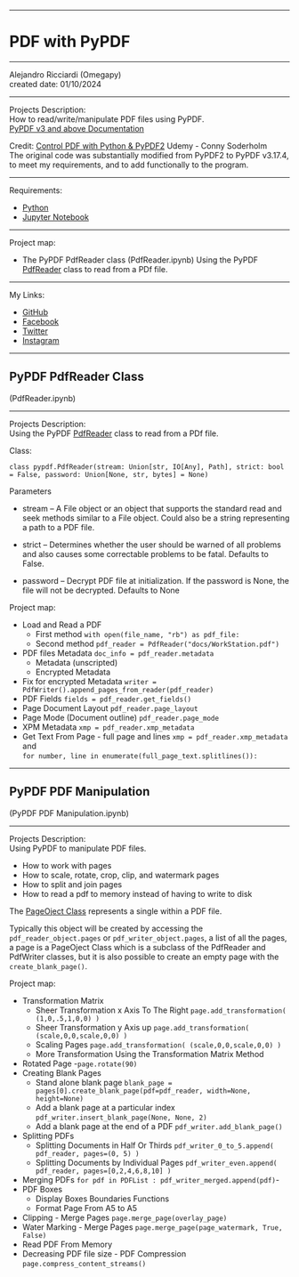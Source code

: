 ﻿-----------------------------------------------------------------------------------------------------------------------------
# PDF with PyPDF
-----------------------------------------------------------------------------------------------------------------------------

 Alejandro Ricciardi (Omegapy)  
 created date: 01/10/2024  

-----------------------------------------------------------------------------------------------------------------------------

Projects Description:  
How to read/write/manipulate PDF files using PyPDF.  
[PyPDF v3 and above Documentation](https://pypdf.readthedocs.io/en/stable/) 

Credit: 
[Control PDF with Python & PyPDF2](https://www.udemy.com/course/control-pdf-with-python-pypdf2) Udemy - Conny Soderholm  
The original code was substantially modified from PyPDF2 to PyPDF v3.17.4, to meet my requirements, and to add functionally to the program.

-----------------------------------------------------------------------------------------------------------------------------

Requirements:  
- [Python](https://www.python.org/)   
- [Jupyter Notebook](https://jupyter.org/) 

-----------------------------------------------------------------------------------------------------------------------------

Project map:
- The PyPDF PdfReader class (PdfReader.ipynb)
	Using the PyPDF [PdfReader](https://pypdf.readthedocs.io/en/stable/modules/PdfReader.html?highlight=PdfReader) class to read from a PDf file.

-----------------------------------------------------------------------------------------------------------------------------

My Links:   
- [GitHub](https://github.com/Omegapy)   
- [Facebook](https://www.facebook.com/profile.php?id=100089638857137)  
- [Twitter](https://twitter.com/RicciardiAlex)   
- [Instagram](https://www.instagram.com/alexomegapy/)  

-----------------------------------------------------------------------------------------------------------------------------
## PyPDF PdfReader Class
(PdfReader.ipynb)

-----------------------------------------------------------------------------------------------------------------------------

Projects Description:   
Using the PyPDF [PdfReader](https://pypdf.readthedocs.io/en/stable/modules/PdfReader.html?highlight=PdfReader) class to read from a PDf file.  

Class:
```
class pypdf.PdfReader(stream: Union[str, IO[Any], Path], strict: bool = False, password: Union[None, str, bytes] = None)
```

Parameters
- stream – A File object or an object that supports the standard read and seek methods similar to a File object. Could also be a string representing a path to a PDF file.

- strict – Determines whether the user should be warned of all problems and also causes some correctable problems to be fatal. Defaults to False.

- password – Decrypt PDF file at initialization. If the password is None, the file will not be decrypted. Defaults to None

Project map:
- Load and Read a PDF 
    - First method ``` with open(file_name, "rb") as pdf_file: ```
    - Second method ```pdf_reader = PdfReader("docs/WorkStation.pdf")```
- PDF files Metadata ```doc_info = pdf_reader.metadata```
    - Metadata (unscripted) 
    - Encrypted Metadata
- Fix for encrypted Metadata ```writer = PdfWriter().append_pages_from_reader(pdf_reader)```
- PDF Fields ```fields = pdf_reader.get_fields()```
- Page Document Layout ```pdf_reader.page_layout```
- Page Mode (Document outline) ```pdf_reader.page_mode```
- XPM Metadata ```xmp = pdf_reader.xmp_metadata```
- Get Text From Page - full page and lines ```xmp = pdf_reader.xmp_metadata``` and  
  ```for number, line in enumerate(full_page_text.splitlines()): ```


-----------------------------------------------------------------------------------------------------------------------------
## PyPDF PDF Manipulation  
(PyPDF PDF Manipulation.ipynb)

-----------------------------------------------------------------------------------------------------------------------------

Projects Description:   
Using PyPDF to manipulate PDF files.
- How to work with pages
- How to scale, rotate, crop, clip, and watermark pages
- How to split and join pages
- How to read a pdf to memory instead of having to write to disk

The [PageOject Class](https://pypdf.readthedocs.io/en/stable/modules/PageObject.html?highlight=add_transformation#the-pageobject-class) represents a single within a PDF file. 

Typically this object will be created by accessing the ```pdf_reader_object.pages``` or ```pdf_writer_object.pages```, a list of all the pages, a page is a PageOject Class which is a subclass of the PdfReader and PdfWriter classes, but it is also possible to create an empty page with the ```create_blank_page()```.

Project map:
- Transformation Matrix 
    - Sheer Transformation x Axis To The Right ```page.add_transformation( (1,0,.5,1,0,0) )```
    - Sheer Transformation y Axis up ```page.add_transformation( (scale,0,0,scale,0,0) )```
    - Scaling Pages ```page.add_transformation( (scale,0,0,scale,0,0) )```
    - More Transformation Using the Transformation Matrix Method
- Rotated Page -```page.rotate(90)```
- Creating Blank Pages
    - Stand alone blank page ```blank_page = pages[0].create_blank_page(pdf=pdf_reader, width=None, height=None)```
    - Add a blank page at a particular index ```pdf_writer.insert_blank_page(None, None, 2)```
    - Add a blank page at the end of a PDF ```pdf_writer.add_blank_page()```
- Splitting PDFs
    - Splitting Documents in Half Or Thirds ```pdf_writer_0_to_5.append( pdf_reader, pages=(0, 5) )```
    - Splitting Documents by Individual Pages ```pdf_writer_even.append( pdf_reader, pages=[0,2,4,6,8,10] )```
- Merging PDFs ```for pdf in PDFList : pdf_writer_merged.append(pdf)```-
- PDF Boxes
    - Display Boxes Boundaries Functions
    - Format Page From A5 to A5 
- Clipping - Merge Pages ```page.merge_page(overlay_page)```
- Water Marking - Merge Pages ```page.merge_page(page_watermark, True, False)```
- Read PDF From Memory
- Decreasing PDF file size - PDF Compression ```page.compress_content_streams()```
